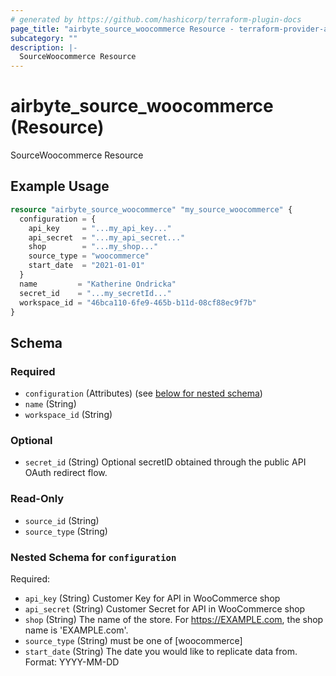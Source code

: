 ```yaml
---
# generated by https://github.com/hashicorp/terraform-plugin-docs
page_title: "airbyte_source_woocommerce Resource - terraform-provider-airbyte"
subcategory: ""
description: |-
  SourceWoocommerce Resource
---
```


# airbyte_source_woocommerce (Resource)

SourceWoocommerce Resource

## Example Usage

```terraform
resource "airbyte_source_woocommerce" "my_source_woocommerce" {
  configuration = {
    api_key     = "...my_api_key..."
    api_secret  = "...my_api_secret..."
    shop        = "...my_shop..."
    source_type = "woocommerce"
    start_date  = "2021-01-01"
  }
  name         = "Katherine Ondricka"
  secret_id    = "...my_secretId..."
  workspace_id = "46bca110-6fe9-465b-b11d-08cf88ec9f7b"
}
```

<!-- schema generated by tfplugindocs -->
## Schema

### Required

- `configuration` (Attributes) (see [below for nested schema](#nestedatt--configuration))
- `name` (String)
- `workspace_id` (String)

### Optional

- `secret_id` (String) Optional secretID obtained through the public API OAuth redirect flow.

### Read-Only

- `source_id` (String)
- `source_type` (String)

<a id="nestedatt--configuration"></a>
### Nested Schema for `configuration`

Required:

- `api_key` (String) Customer Key for API in WooCommerce shop
- `api_secret` (String) Customer Secret for API in WooCommerce shop
- `shop` (String) The name of the store. For https://EXAMPLE.com, the shop name is 'EXAMPLE.com'.
- `source_type` (String) must be one of [woocommerce]
- `start_date` (String) The date you would like to replicate data from. Format: YYYY-MM-DD


